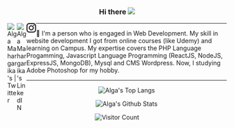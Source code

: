 ### <p align="center"> Hi there <img src="https://media.giphy.com/media/hvRJCLFzcasrR4ia7z/giphy.gif" width="25px"> </p>

<a href="https://twitter.com/algamhr_SQ">
  <img align="left" alt="Alga Mahargarika's | Twitter" width="22px" src="https://raw.githubusercontent.com/peterthehan/peterthehan/master/assets/twitter.svg" />
</a>
<a href="https://www.linkedin.com/in/alga-mahargarika-63421b180/">
  <img align="left" alt="Alga Mahargarika's LinkedIN" width="22px" src="https://raw.githubusercontent.com/peterthehan/peterthehan/master/assets/linkedin.svg" />
</a>
<a href="https://www.instagram.com/algamhr/">
  <img align="left" alt="Alga Mahargarika's Instagram" width="22px" src="https://github.com/zenPidgin/instagram_svg/blob/master/instagram.svg" />
</a>

-----

👦 I'm a person who is engaged in Web Development. My skill in website development I got from online courses (like Udemy) and learning on Campus. My expertise covers the PHP Language Progamming, Javascript Language Programming (ReactJS, NodeJS, ExpressJS, MongoDB), Mysql and CMS Wordpress. Now, I studying Adobe Photoshop for my hobby. 

-----

<p align="center"> 
  <img src="https://github-readme-stats.vercel.app/api/top-langs/?username=algamhr&layout=compact&count_private=true" alt="Alga's Top Langs" />
</p>


<p align="center"> 
  <img src="https://github-readme-stats.vercel.app/api?username=algamhr&theme=radical&show_icons=true" alt="Alga's Github Stats" />
</p>


<p align="center"> 
  <img src="https://profile-counter.glitch.me/algamhr/count.svg" alt="Visitor Count" />
</p>
